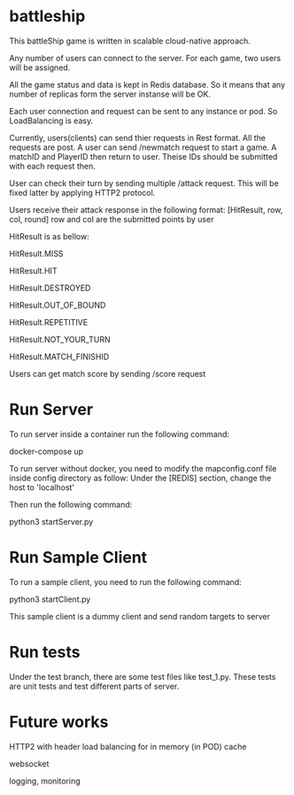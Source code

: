 # battleship
This battleShip game is written in scalable cloud-native approach.

Any number of users can connect to the server. For each game, two users will be assigned.

All the game status and data is kept in Redis database. So it means that any number of replicas form the server instanse will be OK.

Each user connection and request can be sent to any instance or pod. So LoadBalancing is easy.

Currently, users(clients) can send thier requests in Rest format.
All the requests are post.
A user can send /newmatch request to start a game. A matchID and PlayerID then return to user. Theise IDs should be submitted with each request then.

User can check their turn by sending multiple /attack request. This will be fixed latter by applying HTTP2 protocol.

Users receive their attack response in the following format:
[HitResult, row, col, round]
row and col are the submitted points by user

HitResult is as bellow:

HitResult.MISS

HitResult.HIT

HitResult.DESTROYED

HitResult.OUT_OF_BOUND

HitResult.REPETITIVE

HitResult.NOT_YOUR_TURN

HitResult.MATCH_FINISHID

Users can get match score by sending /score request

# Run Server
To run server inside a container run the following command:

docker-compose up

To run server without docker, you need to modify the mapconfig.conf file inside config directory as follow:
Under the [REDIS] section, change the host to 'localhost'

Then run the following command:

python3 startServer.py

# Run Sample Client
To run a sample client, you need to run the following command:

python3 startClient.py

This sample client is a dummy client and send random targets to server

# Run tests
Under the test branch, there are some test files like test_1.py.
These tests are unit tests and test different parts of server.

# Future works
HTTP2 with header load balancing for in memory (in POD) cache

websocket

logging, monitoring



